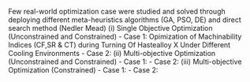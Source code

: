 Few real-world optimization case were studied and solved through deploying different meta-heuristics algorithms (GA, PSO, DE) and direct search method (Nedler Mead)
(i) Single Objective Optimization (Unconstrained and Constrained) 
    - Case 1: Opimization of Machinability Indices (CF,SR & CT) during Turning Of Hastealloy X Under Different Cooling Environments
    - Case 2: 
(ii) Multi-objective Optimization (Unconstrained and Constrained)
    - Case 1:
    - Case 2:
 (iii) Multi-objective Optimization (Constrained)
    - Case 1:
    - Case 2:
    
